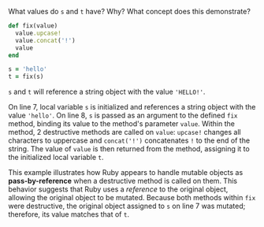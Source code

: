 What values do `s` and `t` have? Why? What concept does this demonstrate?
```Ruby
def fix(value)
  value.upcase!
  value.concat('!')
  value
end

s = 'hello'
t = fix(s)
```
`s` and `t` will reference a string object with the value `'HELLO!'`.

On line 7, local variable `s` is initialized and references a string object with the value `'hello'`. On line 8, `s` is passed as an argument to the defined `fix` method, binding its value to the method's parameter `value`. Within the method, 2 destructive methods are called on `value`: `upcase!` changes all characters to uppercase and `concat('!')` concatenates `!` to the end of the string. The value of `value` is then returned from the method, assigning it to the initialized local variable `t`.

This example illustrates how Ruby appears to handle mutable objects as **pass-by-reference** when a destructive method is called on them. This behavior suggests that Ruby uses a *reference* to the original object, allowing the original object to be mutated. Because both methods within `fix` were destructive, the original object assigned to `s` on line 7 was mutated; therefore, its value matches that of `t`.